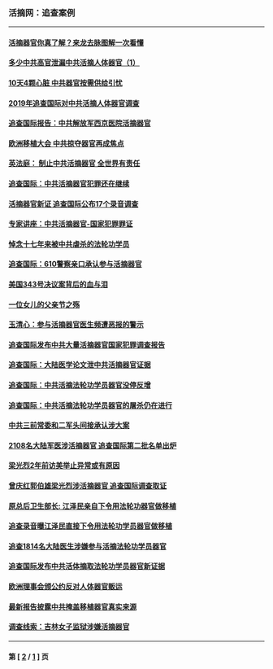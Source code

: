 ### 活摘网：追查案例
---
#### [活摘器官你真了解？来龙去脉图解一次看懂](../../pages/nf5880/n13013820.md?12060430) 
#### [多少中共高官泄漏中共活摘人体器官（1）](../../pages/nf5880/n12671234.md?12060430) 
#### [10天4颗心脏 中共器官按需供给引忧](../../pages/nf5880/n12326366.md?12060430) 
#### [2019年追查国际对中共活摘人体器官调查](../../pages/nf5880/n11917733.md?12060430) 
#### [追查国际报告：中共解放军西京医院活摘器官](../../pages/nf5880/n11838359.md?12060430) 
#### [欧洲移植大会 中共掠夺器官再成焦点](../../pages/nf5880/n11538883.md?12060430) 
#### [英法庭： 制止中共活摘器官 全世界有责任](../../pages/nf5880/n11330691.md?12060430) 
#### [追查国际：中共活摘器官犯罪还在继续](../../pages/nf5880/n11218301.md?12060430) 
#### [活摘器官新证 追查国际公布17个录音调查](../../pages/nf5880/n10897744.md?12060430) 
#### [专家讲座：中共活摘器官-国家犯罪罪证](../../pages/nf5880/n8828153.md?12060430) 
#### [悼念十七年来被中共虐杀的法轮功学员](../../pages/nf5880/n8124823.md?12060430) 
#### [追查国际：610警察亲口承认参与活摘器官](../../pages/nf5880/n8109067.md?12060430) 
#### [美国343号决议案背后的血与泪](../../pages/nf5880/n8020684.md?12060430) 
#### [一位女儿的父亲节之殇](../../pages/nf5880/n8014122.md?12060430) 
#### [玉清心：参与活摘器官医生频遭恶报的警示](../../pages/nf5880/n4637546.md?12060430) 
#### [追查国际发布中共大量活摘器官国家犯罪调查报告](../../pages/nf5880/n4613428.md?12060430) 
#### [追查国际：大陆医学论文泄中共活摘器官证据](../../pages/nf5880/n4608794.md?12060430) 
#### [追查国际：中共活摘法轮功学员器官没停反增](../../pages/nf5880/n4584075.md?12060430) 
#### [追查国际：中共活摘法轮功学员器官的屠杀仍在进行](../../pages/nf5880/n4299154.md?12060430) 
#### [中共三前常委和二军头间接承认涉大案](../../pages/nf5880/n4286244.md?12060430) 
#### [2108名大陆军医涉活摘器官 追查国际第二批名单出炉](../../pages/nf5880/n4284769.md?12060430) 
#### [梁光烈2年前访美举止异常或有原因](../../pages/nf5880/n4279686.md?12060430) 
#### [曾庆红郭伯雄梁光烈涉活摘器官 追查国际调查取证](../../pages/nf5880/n4278462.md?12060430) 
#### [原总后卫生部长: 江泽民亲自下令用法轮功器官做移植](../../pages/nf5880/n4263864.md?12060430) 
#### [追查录音曝江泽民直接下令用法轮功学员器官做移植](../../pages/nf5880/n4261268.md?12060430) 
#### [追查1814名大陆医生涉嫌参与活摘法轮功学员器官](../../pages/nf5880/n4259055.md?12060430) 
#### [追查国际发布中共活体摘取法轮功学员器官新证据](../../pages/nf5880/n4258255.md?12060430) 
#### [欧洲理事会颁公约反对人体器官贩运](../../pages/nf5880/n4206955.md?12060430) 
#### [最新报告披露中共掩盖移植器官真实来源](../../pages/nf5880/n4140084.md?12060430) 
#### [调查线索：吉林女子监狱涉嫌活摘器官](../../pages/nf5880/n4044366.md?12060430) 

---
#### 第 [ [2](./2.md?12060430) / [1](./1.md?12060430) ] 页
